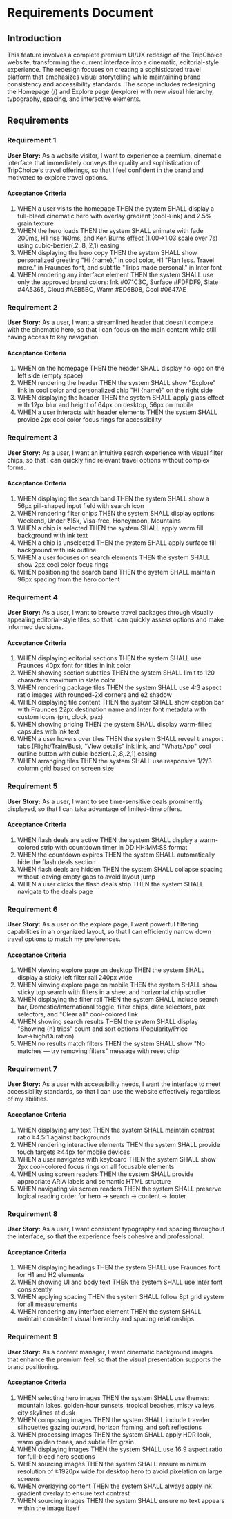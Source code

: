 # Requirements Document

## Introduction

This feature involves a complete premium UI/UX redesign of the TripChoice website, transforming the current interface into a cinematic, editorial-style experience. The redesign focuses on creating a sophisticated travel platform that emphasizes visual storytelling while maintaining brand consistency and accessibility standards. The scope includes redesigning the Homepage (/) and Explore page (/explore) with new visual hierarchy, typography, spacing, and interactive elements.

## Requirements

### Requirement 1

**User Story:** As a website visitor, I want to experience a premium, cinematic interface that immediately conveys the quality and sophistication of TripChoice's travel offerings, so that I feel confident in the brand and motivated to explore travel options.

#### Acceptance Criteria

1. WHEN a user visits the homepage THEN the system SHALL display a full-bleed cinematic hero with overlay gradient (cool→ink) and 2.5% grain texture
2. WHEN the hero loads THEN the system SHALL animate with fade 200ms, H1 rise 160ms, and Ken Burns effect (1.00→1.03 scale over 7s) using cubic-bezier(.2,.8,.2,1) easing
3. WHEN displaying the hero copy THEN the system SHALL show personalized greeting "Hi {name}," in cool color, H1 "Plan less. Travel more." in Fraunces font, and subtitle "Trips made personal." in Inter font
4. WHEN rendering any interface element THEN the system SHALL use only the approved brand colors: Ink #071C3C, Surface #FDFDF9, Slate #4A5365, Cloud #AEB5BC, Warm #ED6B08, Cool #0647AE

### Requirement 2

**User Story:** As a user, I want a streamlined header that doesn't compete with the cinematic hero, so that I can focus on the main content while still having access to key navigation.

#### Acceptance Criteria

1. WHEN on the homepage THEN the header SHALL display no logo on the left side (empty space)
2. WHEN rendering the header THEN the system SHALL show "Explore" link in cool color and personalized chip "Hi {name}" on the right side
3. WHEN displaying the header THEN the system SHALL apply glass effect with 12px blur and height of 64px on desktop, 56px on mobile
4. WHEN a user interacts with header elements THEN the system SHALL provide 2px cool color focus rings for accessibility

### Requirement 3

**User Story:** As a user, I want an intuitive search experience with visual filter chips, so that I can quickly find relevant travel options without complex forms.

#### Acceptance Criteria

1. WHEN displaying the search band THEN the system SHALL show a 56px pill-shaped input field with search icon
2. WHEN rendering filter chips THEN the system SHALL display options: Weekend, Under ₹15k, Visa-free, Honeymoon, Mountains
3. WHEN a chip is selected THEN the system SHALL apply warm fill background with ink text
4. WHEN a chip is unselected THEN the system SHALL apply surface fill background with ink outline
5. WHEN a user focuses on search elements THEN the system SHALL show 2px cool color focus rings
6. WHEN positioning the search band THEN the system SHALL maintain 96px spacing from the hero content

### Requirement 4

**User Story:** As a user, I want to browse travel packages through visually appealing editorial-style tiles, so that I can quickly assess options and make informed decisions.

#### Acceptance Criteria

1. WHEN displaying editorial sections THEN the system SHALL use Fraunces 40px font for titles in ink color
2. WHEN showing section subtitles THEN the system SHALL limit to 120 characters maximum in slate color
3. WHEN rendering package tiles THEN the system SHALL use 4:3 aspect ratio images with rounded-2xl corners and e2 shadow
4. WHEN displaying tile content THEN the system SHALL show caption bar with Fraunces 22px destination name and Inter font metadata with custom icons (pin, clock, pax)
5. WHEN showing pricing THEN the system SHALL display warm-filled capsules with ink text
6. WHEN a user hovers over tiles THEN the system SHALL reveal transport tabs (Flight/Train/Bus), "View details" ink link, and "WhatsApp" cool outline button with cubic-bezier(.2,.8,.2,1) easing
7. WHEN arranging tiles THEN the system SHALL use responsive 1/2/3 column grid based on screen size

### Requirement 5

**User Story:** As a user, I want to see time-sensitive deals prominently displayed, so that I can take advantage of limited-time offers.

#### Acceptance Criteria

1. WHEN flash deals are active THEN the system SHALL display a warm-colored strip with countdown timer in DD:HH:MM:SS format
2. WHEN the countdown expires THEN the system SHALL automatically hide the flash deals section
3. WHEN flash deals are hidden THEN the system SHALL collapse spacing without leaving empty gaps to avoid layout jump
4. WHEN a user clicks the flash deals strip THEN the system SHALL navigate to the deals page

### Requirement 6

**User Story:** As a user on the explore page, I want powerful filtering capabilities in an organized layout, so that I can efficiently narrow down travel options to match my preferences.

#### Acceptance Criteria

1. WHEN viewing explore page on desktop THEN the system SHALL display a sticky left filter rail 240px wide
2. WHEN viewing explore page on mobile THEN the system SHALL show sticky top search with filters in a sheet and horizontal chip scroller
3. WHEN displaying the filter rail THEN the system SHALL include search bar, Domestic/International toggle, filter chips, date selectors, pax selectors, and "Clear all" cool-colored link
4. WHEN showing search results THEN the system SHALL display "Showing {n} trips" count and sort options (Popularity/Price low→high/Duration)
5. WHEN no results match filters THEN the system SHALL show "No matches — try removing filters" message with reset chip

### Requirement 7

**User Story:** As a user with accessibility needs, I want the interface to meet accessibility standards, so that I can use the website effectively regardless of my abilities.

#### Acceptance Criteria

1. WHEN displaying any text THEN the system SHALL maintain contrast ratio ≥4.5:1 against backgrounds
2. WHEN rendering interactive elements THEN the system SHALL provide touch targets ≥44px for mobile devices
3. WHEN a user navigates with keyboard THEN the system SHALL show 2px cool-colored focus rings on all focusable elements
4. WHEN using screen readers THEN the system SHALL provide appropriate ARIA labels and semantic HTML structure
5. WHEN navigating via screen readers THEN the system SHALL preserve logical reading order for hero → search → content → footer

### Requirement 8

**User Story:** As a user, I want consistent typography and spacing throughout the interface, so that the experience feels cohesive and professional.

#### Acceptance Criteria

1. WHEN displaying headings THEN the system SHALL use Fraunces font for H1 and H2 elements
2. WHEN showing UI and body text THEN the system SHALL use Inter font consistently
3. WHEN applying spacing THEN the system SHALL follow 8pt grid system for all measurements
4. WHEN rendering any interface element THEN the system SHALL maintain consistent visual hierarchy and spacing relationships

### Requirement 9

**User Story:** As a content manager, I want cinematic background images that enhance the premium feel, so that the visual presentation supports the brand positioning.

#### Acceptance Criteria

1. WHEN selecting hero images THEN the system SHALL use themes: mountain lakes, golden-hour sunsets, tropical beaches, misty valleys, city skylines at dusk
2. WHEN composing images THEN the system SHALL include traveler silhouettes gazing outward, horizon framing, and soft reflections
3. WHEN processing images THEN the system SHALL apply HDR look, warm golden tones, and subtle film grain
4. WHEN displaying images THEN the system SHALL use 16:9 aspect ratio for full-bleed hero sections
5. WHEN sourcing images THEN the system SHALL ensure minimum resolution of ≥1920px wide for desktop hero to avoid pixelation on large screens
6. WHEN overlaying content THEN the system SHALL always apply ink gradient overlay to ensure text contrast
7. WHEN sourcing images THEN the system SHALL ensure no text appears within the image itself